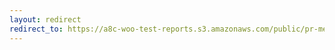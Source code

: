 ```yaml
---
layout: redirect
redirect_to: https://a8c-woo-test-reports.s3.amazonaws.com/public/pr-merge/45518/api/index.html
---
```

